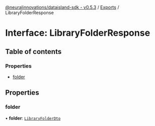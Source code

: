 [@neuralinnovations/dataisland-sdk - v0.5.3](../../README.md) / [Exports](../modules.md) / LibraryFolderResponse

# Interface: LibraryFolderResponse

## Table of contents

### Properties

- [folder](LibraryFolderResponse.md#folder)

## Properties

### folder

• **folder**: [`LibraryFolderDto`](LibraryFolderDto.md)
